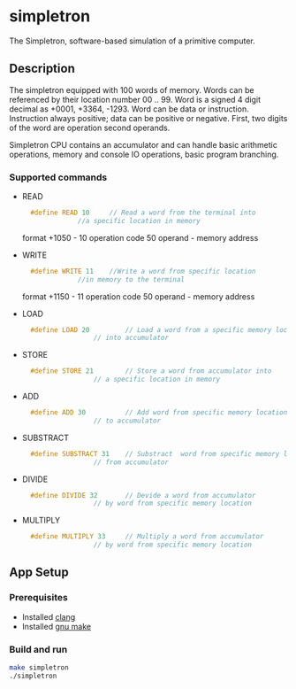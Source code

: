 # simpletron
The Simpletron, software-based simulation of a primitive computer. 

## Description
The simpletron equipped with 100 words of memory. Words can be referenced by their location number 00 .. 99.
Word is a signed 4 digit decimal as +0001, +3364, -1293.
Word can be data or instruction. Instruction always positive; data can be positive or negative. First, two digits of the word are operation second operands. 

Simpletron CPU contains an accumulator and can handle basic arithmetic operations, memory and console IO operations, basic program branching. 

### Supported commands

* READ  
  ```C
	#define READ 10 	// Read a word from the terminal into 
				//a specific location in memory
  ```
   format +1050 - 10 operation code 50 operand - memory address 

* WRITE
  ```C
	#define WRITE 11	//Write a word from specific location
				//in memory to the terminal
  ```
  format +1150 - 11 operation code 50 operand - memory address 

* LOAD
  ```C
	#define LOAD 20			// Load a word from a specific memory location 
		   			// into accumulator
  ```

* STORE
  ```C
	#define STORE 21		// Store a word from accumulator into
					// a specific location in memory
   ```
* ADD
  ```C
	#define ADD 30 			// Add word from specific memory location 
					// to accumulator
  ```

* SUBSTRACT
  ```C
	#define SUBSTRACT 31	// Substract  word from specific memory location 
					// from accumulator
  ```
* DIVIDE
  ```C
	#define DIVIDE 32		// Devide a word from accumulator 
					// by word from specific memory location 
  ```
* MULTIPLY
  ```C
	#define MULTIPLY 33		// Multiply a word from accumulator 
					// by word from specific memory location 
  ```

## App Setup

### Prerequisites

* Installed [clang](https://clang.llvm.org/)
* Installed [gnu make](https://www.gnu.org/software/make/)

### Build and run 

```bash
make simpletron
./simpletron
```

